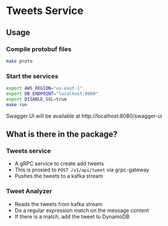 # Tweets Service

## Usage

### Compile protobuf files
```bash
make proto
```

### Start the services
```bash
export AWS_REGION="us-east-1"
export DB_ENDPOINT="localhost:8000"
export DISABLE_SSL=true
make run
```

Swagger UI will be available at http://localhost:8080/swagger-ui

## What is there in the package?

### Tweets service
- A gRPC service to create add tweets
- This is proxied to `POST /v1/api/tweet` via grpc-gateway
- Pushes the tweets to a kafka stream

### Tweet Analyzer
- Reads the tweets from kafka stream
- Do a regular expression match on the message content
- If there is a match, add the tweet to DynamoDB
